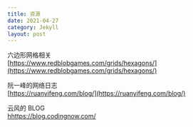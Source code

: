 ```yaml
---
title: 资源
date: 2021-04-27
category: Jekyll
layout: post
---
```



六边形网格相关  
[https://www.redblobgames.com/grids/hexagons/](https://www.redblobgames.com/grids/hexagons/)

阮一峰的网络日志  
[https://ruanyifeng.com/blog/](https://ruanyifeng.com/blog/)

云风的 BLOG  
[hhttps://blog.codingnow.com/](https://blog.codingnow.com/)
